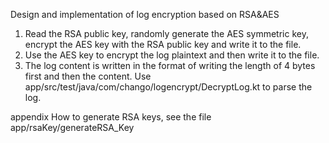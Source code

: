 Design and implementation of log encryption based on RSA&AES
1. Read the RSA public key, randomly generate the AES symmetric key, encrypt the AES key with the RSA public key and write it to the file.
2. Use the AES key to encrypt the log plaintext and then write it to the file.
3. The log content is written in the format of writing the length of 4 bytes first and then the content. Use app/src/test/java/com/chango/logencrypt/DecryptLog.kt to parse the log.

appendix
How to generate RSA keys, see the file app/rsaKey/generateRSA_Key